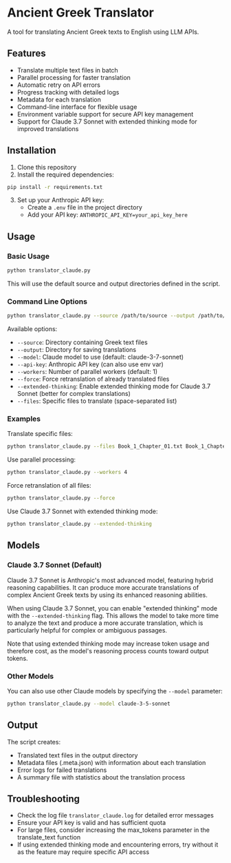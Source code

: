 # Ancient Greek Translator

A tool for translating Ancient Greek texts to English using LLM APIs.

## Features

- Translate multiple text files in batch
- Parallel processing for faster translation
- Automatic retry on API errors
- Progress tracking with detailed logs
- Metadata for each translation
- Command-line interface for flexible usage
- Environment variable support for secure API key management
- Support for Claude 3.7 Sonnet with extended thinking mode for improved translations

## Installation

1. Clone this repository
2. Install the required dependencies:

```bash
pip install -r requirements.txt
```

3. Set up your Anthropic API key:
   - Create a `.env` file in the project directory
   - Add your API key: `ANTHROPIC_API_KEY=your_api_key_here`

## Usage

### Basic Usage

```bash
python translator_claude.py
```

This will use the default source and output directories defined in the script.

### Command Line Options

```bash
python translator_claude.py --source /path/to/source --output /path/to/output
```

Available options:

- `--source`: Directory containing Greek text files
- `--output`: Directory for saving translations
- `--model`: Claude model to use (default: claude-3-7-sonnet)
- `--api-key`: Anthropic API key (can also use env var)
- `--workers`: Number of parallel workers (default: 1)
- `--force`: Force retranslation of already translated files
- `--extended-thinking`: Enable extended thinking mode for Claude 3.7 Sonnet (better for complex translations)
- `--files`: Specific files to translate (space-separated list)

### Examples

Translate specific files:
```bash
python translator_claude.py --files Book_1_Chapter_01.txt Book_1_Chapter_02.txt
```

Use parallel processing:
```bash
python translator_claude.py --workers 4
```

Force retranslation of all files:
```bash
python translator_claude.py --force
```

Use Claude 3.7 Sonnet with extended thinking mode:
```bash
python translator_claude.py --extended-thinking
```

## Models

### Claude 3.7 Sonnet (Default)

Claude 3.7 Sonnet is Anthropic's most advanced model, featuring hybrid reasoning capabilities. It can produce more accurate translations of complex Ancient Greek texts by using its enhanced reasoning abilities.

When using Claude 3.7 Sonnet, you can enable "extended thinking" mode with the `--extended-thinking` flag. This allows the model to take more time to analyze the text and produce a more accurate translation, which is particularly helpful for complex or ambiguous passages.

Note that using extended thinking mode may increase token usage and therefore cost, as the model's reasoning process counts toward output tokens.

### Other Models

You can also use other Claude models by specifying the `--model` parameter:

```bash
python translator_claude.py --model claude-3-5-sonnet
```

## Output

The script creates:
- Translated text files in the output directory
- Metadata files (.meta.json) with information about each translation
- Error logs for failed translations
- A summary file with statistics about the translation process

## Troubleshooting

- Check the log file `translator_claude.log` for detailed error messages
- Ensure your API key is valid and has sufficient quota
- For large files, consider increasing the max_tokens parameter in the translate_text function 
- If using extended thinking mode and encountering errors, try without it as the feature may require specific API access 